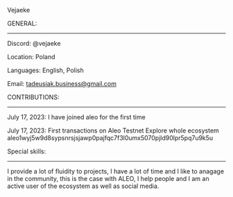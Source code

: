Vejaeke

GENERAL:
____________________________________________________________________________________________________________________________________________________________________
Discord: @vejaeke

Location: Poland

Languages: English, Polish 

Email: tadeusiak.business@gmail.com

CONTRIBUTIONS:
____________________________________________________________________________________________________________________________________________________________________


July 17, 2023: I have joined aleo for the first time

July 17, 2023: First transactions on Aleo Testnet Explore whole ecosystem aleo1wyj5w9d8sypsnrsjsjawp0pajfqc7f3l0umx5070pjld90lpr5pq7u9k5u

Special skills: 
____________________________________________________________________________________________________________________________________________________________________

I provide a lot of fluidity to projects, I have a lot of time and I like to anagage in the community, this is the case with ALEO, I help people and I am an active user of the ecosystem as well as social media.
